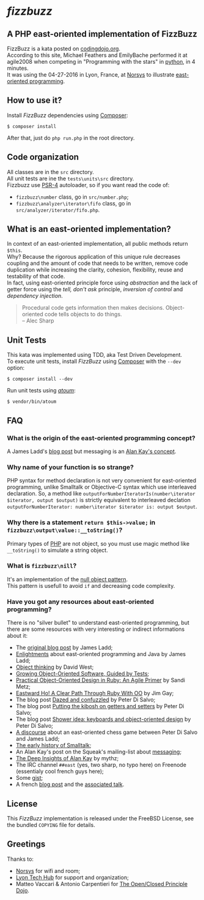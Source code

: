 # *fizzbuzz*

## A PHP east-oriented implementation of FizzBuzz

FizzBuzz is a kata posted on [codingdojo.org](http://codingdojo.org/cgi-bin/index.pl?KataFizzBuzz).  
According to this site, Michael Feathers and EmilyBache performed it at agile2008 when competing in "Programming with the stars" in [python](https://www.python.org), in 4 minutes.  
It was using the 04-27-2016 in Lyon, France, at [Norsys](http://www.norsys.fr) to illustrate [east-oriented programming](http://jamesladdcode.com/?p=12).

## How to use it?

Install *FizzBuzz* dependencies using [Composer](https://getcomposer.org):

```
$ composer install
```

After that, just do `php run.php` in the root directory.

## Code organization

All classes are in the `src` directory.  
All unit tests are ine the `tests\units\src` directory.  
Fizzbuzz use [PSR-4](http://www.php-fig.org/psr/psr-4/) autoloader, so if you want read the code of:

- `fizzbuzz\number` class, go in `src/number.php`;
- `fizzbuzz\analyzer\iterator\fifo` class, go in `src/analyzer/iterator/fifo.php`.

## What is an east-oriented implementation?

In context of an east-oriented implementation, all public methods return `$this`.  
Why? Because the rigorous application of this unique rule decreases coupling and the amount of code that needs to be written, remove code duplication while increasing the clarity, cohesion, flexibility, reuse and testability of that code.  
In fact, using east-oriented principle force using *abstraction* and the lack of getter force using the *tell, don't ask* principle, *inversion of control* and *dependency injection*.

> Procedural code gets information then makes decisions.
> Object-oriented code tells objects to do things.  
> – Alec Sharp

## Unit Tests

This kata was implemented using TDD, aka Test Driven Development.  
To execute unit tests, install *FizzBuzz* using [Composer](https://getcomposer.org) with the `--dev` option:

```
$ composer install --dev
```

Run unit tests using [*atoum*](http://docs.atoum.org):

```
$ vendor/bin/atoum
```

## FAQ

### What is the origin of the east-oriented programming concept?

A James Ladd's [blog post](http://jamesladdcode.com/?p=12) but messaging is an [Alan Kay's concept](http://userpage.fu-berlin.de/~ram/pub/pub_jf47ht81Ht/doc_kay_oop_en).

### Why name of your function is so strange?

PHP syntax for method declaration is not very convenient for east-oriented programming, unlike Smalltalk or Objective-C syntax which use interleaved declaration.
So, a method like `outputForNumberIteratorIs(number\iterator $iterator, output $output)` is strictly equivalent to interleaved declation  `outputForNumberIterator: number\iterator $iterator is: output $output`.

### Why there is a statement `return $this->value;` in `fizzbuzz\output\value::__toString()`?

Primary types of [PHP](http://www.php.net) are not object,   so you must use magic method like `__toString()` to simulate a string object.

### What is `fizzbuzz\nill`?

It's an implementation of the [null object pattern](https://en.wikipedia.org/wiki/Null_Object_pattern).  
This pattern is usefull to avoid `if` and decreasing code complexity.

### Have you got any resources about east-oriented programming?

There is no "silver bullet" to understand east-oriented programming, but there are some resources with very interesting or indirect informations about it:

- The [original blog post](http://jamesladdcode.com/?p=12) by James Ladd;
- [Enlightments](http://jamesladdcode.com/2007/02/14/east-a-technique/) about east-oriented programming and Java by James Ladd;
- [Object thinking](http://www.amazon.fr/dp/0735619654) by David West;
- [Growing Object-Oriented Software, Guided by Tests](http://www.amazon.fr/dp/0321503627);
- [Practical Object-Oriented Design in Ruby: An Agile Primer](http://www.amazon.fr/dp/0321721330) by Sandi Metz;
- [Eastward Ho! A Clear Path Through Ruby With OO](http://confreaks.tv/videos/rubyconf2014-eastward-ho-a-clear-path-through-ruby-with-oo) by Jim Gay;
- The blog post [Dazed and confuzzled](https://thesecretsquad.wordpress.com/2014/10/25/dazed-and-confuzzled/) by Peter Di Salvo;
- The blog post [Putting the kibosh on getters and setters](https://thesecretsquad.wordpress.com/2015/04/28/putting-the-kibosh-on-getters-and-setters/) by Peter Di Salvo;
- The blog post [Shower idea: keyboards and object-oriented design](https://thesecretsquad.wordpress.com/2015/03/22/752/) by Peter Di Salvo;
- [A discourse](https://github.com/TheSecretSquad/chess) about an east-oriented chess game between Peter Di Salvo and James Ladd;
- [The early history of Smalltalk](http://gagne.homedns.org/~tgagne/contrib/EarlyHistoryST.html);
- An Alan Kay's post on the Squeak's mailing-list about [messaging](http://c2.com/cgi/wiki?AlanKayOnMessaging);
- [The Deep Insights of Alan Kay](http://mythz.servicestack.net/blog/2013/02/27/the-deep-insights-of-alan-kay/) by mythz;
- The IRC channel `##east` (yes, two sharp, no typo here) on Freenode (essentialy cool french guys here);
- Some [gist](https://gist.github.com/mageekguy/);
- A french [blog post](http://blog.est.voyage/phpTour2015/) and the [associated talk](http://blog.est.voyage/phpTour2015/).

## License

This *FizzBuzz* implementation is released under the FreeBSD License, see the bundled `COPYING` file for details.

## Greetings

Thanks to:

- [Norsys](http://www.norsys.fr) for wifi and room;
- [Lyon Tech Hub](http://www.lyontechhub.org) for support and organization;
- Matteo Vaccari & Antonio Carpentieri for [The Open/Closed Principle Dojo](http://fr.slideshare.net/xpmatteo/20101125-ocpxpday).
